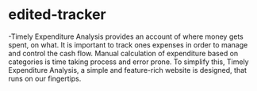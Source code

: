 # edited-tracker

-Timely Expenditure Analysis provides an account of where money gets
spent, on what. It is important to track ones expenses in order to manage and control the
cash flow. Manual calculation of expenditure based on categories is time taking
process and error prone. To simplify this, Timely Expenditure Analysis, a simple and feature-rich website is designed, that runs on our fingertips.
